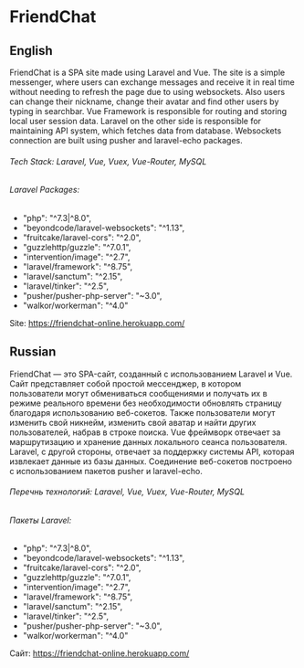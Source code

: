# FriendChat
## **English**
FriendChat is a SPA site made using Laravel and Vue. The site is a simple messenger, where users can exchange messages and receive it in real time without needing to refresh the page due to using websockets. Also users can change their nickname, change their avatar and find other users by typing in searchbar. Vue Framework is responsible for routing and storing local user session data. Laravel on the other side is responsible for maintaining API system, which fetches data from database. Websockets connection are built using pusher and laravel-echo packages.
###### Tech Stack: Laravel, Vue, Vuex, Vue-Router, MySQL
###### Laravel Packages: 
  - "php": "^7.3|^8.0",
  - "beyondcode/laravel-websockets": "^1.13",
  - "fruitcake/laravel-cors": "^2.0",
  - "guzzlehttp/guzzle": "^7.0.1",
  - "intervention/image": "^2.7",
  - "laravel/framework": "^8.75",
  - "laravel/sanctum": "^2.15",
  - "laravel/tinker": "^2.5",
  - "pusher/pusher-php-server": "~3.0",
  - "walkor/workerman": "^4.0"

Site: https://friendchat-online.herokuapp.com/

## **Russian**
FriendChat — это SPA-сайт, созданный с использованием Laravel и Vue. Сайт представляет собой простой мессенджер, в котором пользователи могут обмениваться сообщениями и получать их в режиме реального времени без необходимости обновлять страницу благодаря использованию веб-сокетов. Также пользователи могут изменить свой никнейм, изменить свой аватар и найти других пользователей, набрав в строке поиска. Vue фреймворк отвечает за маршрутизацию и хранение данных локального сеанса пользователя. Laravel, с другой стороны, отвечает за поддержку системы API, которая извлекает данные из базы данных. Соединение веб-сокетов построено с использованием пакетов pusher и laravel-echo.
###### Перечнь технологий: Laravel, Vue, Vuex, Vue-Router, MySQL
###### Пакеты Laravel: 
  - "php": "^7.3|^8.0",
  - "beyondcode/laravel-websockets": "^1.13",
  - "fruitcake/laravel-cors": "^2.0",
  - "guzzlehttp/guzzle": "^7.0.1",
  - "intervention/image": "^2.7",
  - "laravel/framework": "^8.75",
  - "laravel/sanctum": "^2.15",
  - "laravel/tinker": "^2.5",
  - "pusher/pusher-php-server": "~3.0",
  - "walkor/workerman": "^4.0"

Сайт: https://friendchat-online.herokuapp.com/